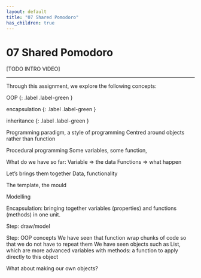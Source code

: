 ```yaml
---
layout: default
title: "07 Shared Pomodoro"
has_children: true
---
```


# 07 Shared Pomodoro

[TODO INTRO VIDEO]

---

Through this assignment, we explore the following concepts:

OOP
{: .label .label-green }

encapsulation
{: .label .label-green }

inheritance
{: .label .label-green }


Programming paradigm, a style of programming
Centred around objects rather than function

Procedural programming
Some variables, some function, 

What do we have so far:
Variable => the data
Functions => what happen

Let’s brings them together
Data, functionality

The template, the mould

Modelling


Encapsulation: bringing together variables (properties) and functions (methods) in one unit.



Step: draw/model

Step: OOP concepts
We have seen that function wrap chunks of code so that we do not have to repeat them
We have seen objects such as List, which are more advanced variables with methods: a function to apply directly to this object

What about making our own objects?

